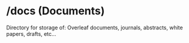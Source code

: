 # /docs (Documents)
Directory for storage of: Overleaf documents, journals, abstracts, white papers, drafts, etc...